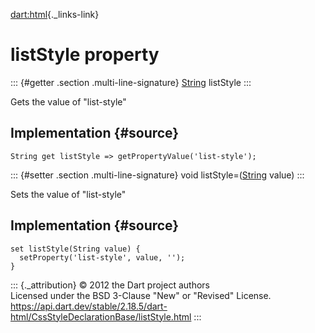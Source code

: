 [dart:html](../../dart-html/dart-html-library){._links-link}

listStyle property
==================

::: {#getter .section .multi-line-signature}
[String](../../dart-core/string-class) listStyle
:::

Gets the value of \"list-style\"

Implementation {#source}
--------------

``` {.language-dart data-language="dart"}
String get listStyle => getPropertyValue('list-style');
```

::: {#setter .section .multi-line-signature}
void listStyle=([String](../../dart-core/string-class) value)
:::

Sets the value of \"list-style\"

Implementation {#source}
--------------

``` {.language-dart data-language="dart"}
set listStyle(String value) {
  setProperty('list-style', value, '');
}
```

::: {._attribution}
© 2012 the Dart project authors\
Licensed under the BSD 3-Clause \"New\" or \"Revised\" License.\
<https://api.dart.dev/stable/2.18.5/dart-html/CssStyleDeclarationBase/listStyle.html>
:::
